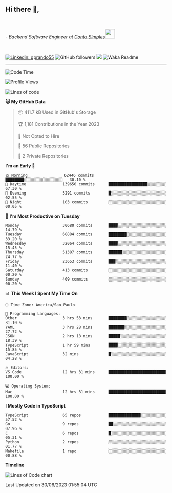 <h2>Hi there  👋,</h2> </br>

<p><em>- Backend Software Engineer at <a href="https://contasimples.com">Conta Simples</a><img src="https://media.giphy.com/media/WUlplcMpOCEmTGBtBW/giphy.gif" width="30"> 
</em></p></br>


[![Linkedin: gprando55](https://img.shields.io/badge/-gprando55-blue?style=flat-square&logo=Linkedin&logoColor=white&link=https://www.linkedin.com/in/prandogabriel/)](https://www.linkedin.com/in/prandogabriel)
![GitHub followers](https://img.shields.io/github/followers/prandogabriel?label=Follow&style=social)
![](https://visitor-badge.glitch.me/badge?page_id=prandogabriel.prandogabriel)
![Waka Readme](https://github.com/prandogabriel/prandogabriel/workflows/Waka%20Readme/badge.svg)

---
<!--START_SECTION:waka-->
![Code Time](http://img.shields.io/badge/Code%20Time-2%2C467%20hrs%2036%20mins-blue)

![Profile Views](http://img.shields.io/badge/Profile%20Views-0-blue)

![Lines of code](https://img.shields.io/badge/From%20Hello%20World%20I%27ve%20Written-248.4%20million%20lines%20of%20code-blue)

**🐱 My GitHub Data** 

> 📦 411.7 kB Used in GitHub's Storage 
 > 
> 🏆 1,181 Contributions in the Year 2023
 > 
> 🚫 Not Opted to Hire
 > 
> 📜 56 Public Repositories 
 > 
> 🔑 2 Private Repositories 
 > 
**I'm an Early 🐤** 

```text
🌞 Morning                62446 commits       ████████░░░░░░░░░░░░░░░░░   30.10 % 
🌆 Daytime                139650 commits      █████████████████░░░░░░░░   67.30 % 
🌃 Evening                5291 commits        █░░░░░░░░░░░░░░░░░░░░░░░░   02.55 % 
🌙 Night                  103 commits         ░░░░░░░░░░░░░░░░░░░░░░░░░   00.05 % 
```
📅 **I'm Most Productive on Tuesday** 

```text
Monday                   30680 commits       ████░░░░░░░░░░░░░░░░░░░░░   14.79 % 
Tuesday                  68884 commits       ████████░░░░░░░░░░░░░░░░░   33.20 % 
Wednesday                32064 commits       ████░░░░░░░░░░░░░░░░░░░░░   15.45 % 
Thursday                 51387 commits       ██████░░░░░░░░░░░░░░░░░░░   24.77 % 
Friday                   23653 commits       ███░░░░░░░░░░░░░░░░░░░░░░   11.40 % 
Saturday                 413 commits         ░░░░░░░░░░░░░░░░░░░░░░░░░   00.20 % 
Sunday                   409 commits         ░░░░░░░░░░░░░░░░░░░░░░░░░   00.20 % 
```


📊 **This Week I Spent My Time On** 

```text
🕑︎ Time Zone: America/Sao_Paulo

💬 Programming Languages: 
Other                    3 hrs 53 mins       ████████░░░░░░░░░░░░░░░░░   31.10 % 
YAML                     3 hrs 28 mins       ███████░░░░░░░░░░░░░░░░░░   27.72 % 
JSON                     2 hrs 18 mins       █████░░░░░░░░░░░░░░░░░░░░   18.39 % 
TypeScript               1 hr 59 mins        ████░░░░░░░░░░░░░░░░░░░░░   15.85 % 
JavaScript               32 mins             █░░░░░░░░░░░░░░░░░░░░░░░░   04.28 % 

🔥 Editors: 
VS Code                  12 hrs 31 mins      █████████████████████████   100.00 % 

💻 Operating System: 
Mac                      12 hrs 31 mins      █████████████████████████   100.00 % 
```

**I Mostly Code in TypeScript** 

```text
TypeScript               65 repos            ██████████████░░░░░░░░░░░   57.52 % 
Go                       9 repos             ██░░░░░░░░░░░░░░░░░░░░░░░   07.96 % 
C                        6 repos             █░░░░░░░░░░░░░░░░░░░░░░░░   05.31 % 
Python                   2 repos             ░░░░░░░░░░░░░░░░░░░░░░░░░   01.77 % 
Makefile                 1 repo              ░░░░░░░░░░░░░░░░░░░░░░░░░   00.88 % 
```



**Timeline**

![Lines of Code chart](https://raw.githubusercontent.com/prandogabriel/prandogabriel/master/assets/bar_graph.png)


 Last Updated on 30/06/2023 01:55:04 UTC
<!--END_SECTION:waka-->
